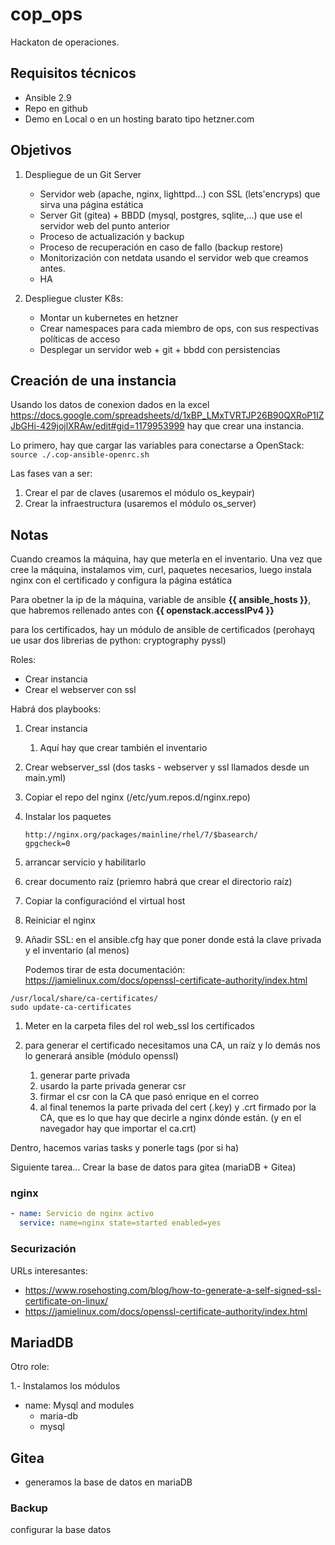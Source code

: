 # cop_ops

Hackaton de operaciones.

## Requisitos técnicos

- Ansible 2.9
- Repo en github
- Demo en Local o en un hosting barato tipo hetzner.com

## Objetivos

1. Despliegue de un Git Server

   - Servidor web (apache, nginx, lighttpd...) con SSL (lets'encryps) que sirva una página estática
   - Server Git (gitea) + BBDD (mysql, postgres, sqlite,...) que use el servidor web del punto anterior
   - Proceso de actualización y backup
   - Proceso de recuperación en caso de fallo (backup restore)
   - Monitorización con netdata usando el servidor web que creamos antes.
   - HA

2. Despliegue cluster K8s:

   - Montar un kubernetes en hetzner
   - Crear namespaces para cada miembro de ops, con sus respectivas políticas de acceso
   - Desplegar un servidor web + git + bbdd con persistencias

## Creación de una instancia

Usando los datos de conexion dados en la excel <https://docs.google.com/spreadsheets/d/1xBP_LMxTVRTJP26B90QXRoP1IZJbGHi-429jojlXRAw/edit#gid=1179953999> hay que crear una instancia.

Lo primero, hay que cargar las variables para conectarse a OpenStack: `source ./.cop-ansible-openrc.sh`

Las fases van a ser:

1. Crear el par de claves (usaremos el módulo os_keypair)
2. Crear la infraestructura (usaremos el módulo os_server)

## Notas

Cuando creamos la máquina, hay que meterla en el inventario. Una vez que cree la máquina, instalamos vim, curl, paquetes necesarios, luego instala nginx con el certificado y configura la página estática

Para obetner la ip de la máquina, variable de ansible **{{ ansible_hosts }}**, que habremos rellenado antes con **{{ openstack.accessIPv4 }}**

para los certificados, hay un módulo de ansible de certificados (perohayq ue usar dos librerias de python: cryptography pyssl)

Roles:
- Crear instancia
- Crear el webserver con ssl

Habrá dos playbooks:

1. Crear instancia
   1. Aquí hay que crear también el inventario

2. Crear webserver_ssl (dos tasks - webserver y ssl llamados desde un main.yml)

  1. Copiar el repo del nginx (/etc/yum.repos.d/nginx.repo)
  2. Instalar los paquetes

     ```text
     http://nginx.org/packages/mainline/rhel/7/$basearch/
     gpgcheck=0
     ```

  3. arrancar servicio y habilitarlo
  4. crear documento raíz (priemro habrá que crear el directorio raíz)
  5. Copiar la configuraciónd el virtual host
  6. Reiniciar el nginx

3. Añadir SSL: en el ansible.cfg hay que poner donde está la clave privada y el inventario (al menos)
   
   Podemos tirar de esta documentación: <https://jamielinux.com/docs/openssl-certificate-authority/index.html>

```text
/usr/local/share/ca-certificates/
sudo update-ca-certificates
```

  1. Meter en la carpeta files del rol web_ssl los certificados
  2. para generar el certificado necesitamos una CA, un raíz y lo demás nos lo generará ansible (módulo openssl)

     1. generar parte privada
     2. usardo la parte privada generar csr
     3. firmar el csr con la CA que pasó enrique en el correo
     4. al final tenemos la parte privada del cert (.key) y .crt firmado por la CA, que es lo que hay que decirle a nginx dónde están. (y en el navegador hay que importar el ca.crt)

Dentro, hacemos varias tasks y ponerle tags (por si ha)

Siguiente tarea... Crear la base de datos para gitea (mariaDB + Gitea)
### nginx

```yml
- name: Servicio de nginx activo 
  service: name=nginx state=started enabled=yes
```

### Securización

URLs interesantes:

- <https://www.rosehosting.com/blog/how-to-generate-a-self-signed-ssl-certificate-on-linux/>
- <https://jamielinux.com/docs/openssl-certificate-authority/index.html>

## MariadDB

Otro role:

1.- Instalamos los módulos

- name: Mysql and modules
  - maria-db 
  - mysql

## Gitea

- generamos la base de datos en mariaDB

### Backup
configurar la base datos